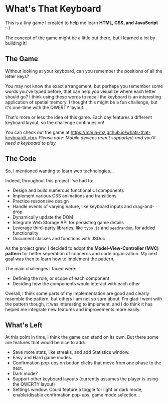 # What's That Keyboard

This is a tiny game I created to help me learn **HTML, CSS, and JavaScript** :-)

The concept of the game might be a little out there, but I learned a lot by building it!

## The Game

Without looking at your keyboard, can you remember the positions of all the letter keys?

You may not know the exact arrangement, but perhaps you remember some words you've typed before, that can help you visualize where each letter should go? I think using these words to recall the keyboard is an interesting application of spatial memory. I thought this might be a fun challenge, but it's one-time with the QWERTY layout.

That's more or less the idea of this game. Each day features a different keyboard layout, so the challenge continues on!

You can check out the game at https://maria-mz.github.io/whats-that-keyboard/.<br>
_Please note: Mobile devices aren't supported, and you'll need a keyboard to play._

## The Code

So, I mentioned wanting to learn web technologies...

Indeed, throughout this project I've had to:
- Design and build numerous functional UI components
- Implement various CSS animations and transitions
- Practice responsive design
- Handle events of varying nature, like keyboard inputs and drag-and-drop
- Dynamically update the DOM
- Integrate Web Storage API for persisting game details
- Leverage third-party libraries, like `typo.js` and `seedrandom`, for added functionality
- Document classes and functions with JSDoc

As the project grew, I decided to adopt the **Model-View-Controller (MVC) pattern** for better seperation of concerns and code organization. My next goal was then to learn how to implement the pattern.

The main challenges I faced were:
- Defining the role, or scope of each component
- Deciding how the components would interact with each other

Overall, I think some parts of my implementation are good and clearly resemble the pattern, but others I am not so sure about. I'm glad I went with the pattern though, it was interesting to implement, and I do think it has helped me integrate new features and improvements more easily.

## What's Left

At this point in time, I think the game can stand on its own. But there some are features that would be nice to add:

- Save more stats, like streaks, and add Statistics window.
- Easy and Hard game modes.
- Confirmation pop-ups on button clicks that move from one phase to the next.
- Dark mode?
- Support other keyboard layouts (currently assumes the player is using the QWERTY layout)
- Settings window. Could feature a toggle for light or dark mode, enable/disable confirmation pop-ups, game mode selection...

